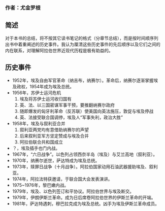 
### 作者：尤金罗根

## 简述

对于本书的总结，将不按其它读书笔记的格式（分章节总结），而是按时间顺序列出书中着重阐述的历史事件。我认为厘清这些历史事件的先后顺序以及它们之间的内在联系，对理解阿拉伯世界近现代历程是极有助益的。

## 历史事件

* 1952年，埃及自由军官革命（纳吉布，纳赛尔）。革命后，纳赛尔逐渐掌握埃及政权，1954年成为埃及总统。
* 1956年，苏伊士运河危机
  1. 埃及将苏伊士运河收归国有
  2. 英、法、以三国密谋军事干预，要推翻纳赛尔政府
  3. 随即爆发的匈牙利革命（反苏联）使美国向英法施压，敦促与埃及停战
  4. 英、法接受联合国调停，埃及人“军事失利，政治大胜”
* 1958年，埃及与叙利亚合并
  1. 叙利亚两党均有意借助纳赛尔的声望
  2. 后来叙利亚军方坚定赞成与埃及合并
  3. 阿拉伯联合共和国成立
* ？，埃及插手也门内战。
* 1967年，“六日战争”。以色列占领西奈半岛（埃及）与艾兰高地（叙利亚）。
* 1970年，纳赛尔逝世，萨达特成为埃及总统。
* 1973年，赎罪日战争（十月战争）。阿拉伯国家动用石油武器援助埃及、叙利亚。
* 1974年，阿拉法特获邀请，于联合国大会发表演讲。
* 1975~1976年，黎巴嫩内战。
* 1979年，埃及、以色列签订和平协议。阿拉伯世界与埃及断交。
* 1979年，伊朗伊斯兰革命。成为日后席卷阿拉伯世界的伊斯兰革命的开端。
* 1981年，萨达特遇刺，穆巴拉克成为埃及总统。凶手为埃及伊斯兰革命成员。

